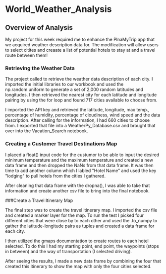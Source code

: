 # World_Weather_Analysis

## Overview of Analysis
My project for this week required me to enhance the PlnaMyTrip app that we acquired weather description data for. The modification will allow users to select citites and creaate a list of potential hotels to stay at and a travel route between them!

### Retrieving the Weather Data
The project called to retrieve the weather data description of each city. I imported the initial libraries to our workbook and used the np.random.uniform to generate a set of 2,000 random latitudes and longitudes. I then retrieved the nearest city for each latitude and longitude pairing by using the for loop and found 717 cities available to choose from.

I imported the API key and retrieved the latitude, longitude, max temp., percentage of humidity, percentage of cloudiness, wind speed and the data description. After calling for the information, I had 660 cities to choose from. I exported that file into a WeatherPy_Database.csv and brought that over into the Vacation_Search notebook.

### Creating a Customer Travel Destinations Map
I placed a float() input code for the custumor to be able to input the desired minimum temperature and the maximum temperature and created a new data frame and then dropped the NaNs from that data frame. It was then time to add another column which I labled "Hotel Name" and used the key "lodging" to pull hotels from the cities I gathered.

After cleaning that data frame with the dropna(), I was able to take that information and create another csv file to bring into the final notebook.

###Create a Travel Itinerary Map

The final step was to create the travel itinerary map. I imported the csv file and created a marker layer for the map. To run the test I picked four different cities that were close by to each other and used the .to_numpy to gather the latitude-longitude pairs as tuples and created a data frame for each city.

I then utilized the gmaps documentation to create routes to each hotel selected. To do this I had my starting point, end point, the waypoints (stops in between) and the way of transportation (I selected driving).

After seeing the results, I made a new data frame by combining the four that created this itinerary to show the map with only the four cities selected.
